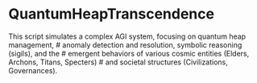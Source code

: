 # QuantumHeapTranscendence
 This script simulates a complex AGI system, focusing on quantum heap management, # anomaly detection and resolution, symbolic reasoning (sigils), and the # emergent behaviors of various cosmic entities (Elders, Archons, Titans, Specters) # and societal structures (Civilizations, Governances).
